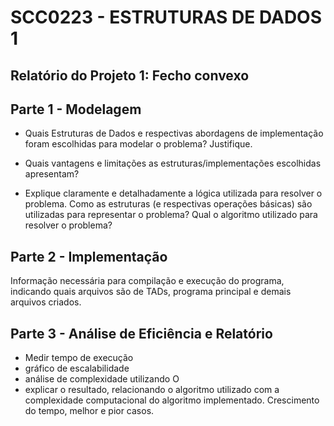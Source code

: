 # SCC0223 - ESTRUTURAS DE DADOS 1
## Relatório do Projeto 1: Fecho convexo 

## Parte 1 - Modelagem

- Quais Estruturas  de  Dados e  respectivas  abordagens  de  implementação foram escolhidas para modelar o problema? Justifique.

- Quais  vantagens  e  limitações  as  estruturas/implementações escolhidas apresentam?

- Explique  claramente e  detalhadamente a  lógica  utilizada  para  resolver  o problema. Como   as   estruturas (e respectivas   operações   básicas)   são utilizadas  para  representar  o  problema?  Qual  o  algoritmo  utilizado  para resolver o problema?

## Parte 2 - Implementação

Informação necessária para compilação e execução do programa, indicando quais arquivos são de TADs, programa principal e demais arquivos criados. 

## Parte 3 - Análise de Eficiência e Relatório

- Medir tempo de execução
- gráfico de escalabilidade
- análise de complexidade utilizando O
- explicar o resultado, relacionando o algoritmo utilizado com a complexidade computacional do algoritmo implementado. Crescimento do tempo, melhor e pior casos.
  
